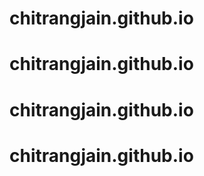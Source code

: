 # chitrangjain.github.io
# chitrangjain.github.io
# chitrangjain.github.io
# chitrangjain.github.io
